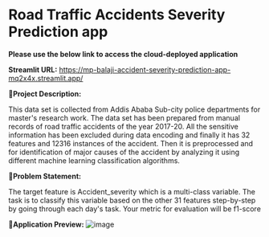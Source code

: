 # Road Traffic Accidents Severity Prediction app

**Please use the below link to access the cloud-deployed application**

**Streamlit URL:** https://mp-balaji-accident-severity-prediction-app-mq2x4x.streamlit.app/


🚦**Project Description:**

This data set is collected from Addis Ababa Sub-city police departments for master's research work. The data set has been prepared from manual records of road traffic accidents of the year 2017-20. All the sensitive information has been excluded during data encoding and finally it has 32 features and 12316 instances of the accident. Then it is preprocessed and for identification of major causes of the accident by analyzing it using different machine learning classification algorithms. 

🚩**Problem Statement:**

The target feature is Accident_severity which is a multi-class variable. The task is to classify this variable based on the other 31 features step-by-step by going through each day's task. Your metric for evaluation will be f1-score

🥽**Application Preview:**
![image](https://user-images.githubusercontent.com/104824947/212529165-84716c68-2f41-49b9-82d2-61fc165db2df.png)

